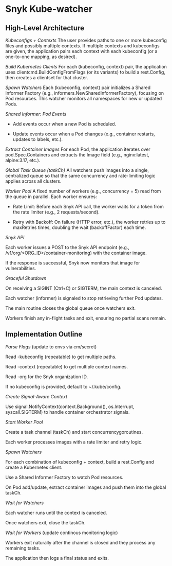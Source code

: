 # Snyk Kube-watcher

## High-Level Architecture

*Kubeconfigs + Contexts*
The user provides paths to one or more kubeconfig files and possibly multiple contexts. If multiple contexts and kubeconfigs are given, the application pairs each context with each kubeconfig (or a one-to-one mapping, as desired).

*Build Kubernetes Clients*
For each (kubeconfig, context) pair, the application uses clientcmd.BuildConfigFromFlags (or its variants) to build a rest.Config, then creates a clientset for that cluster.

*Spawn Watchers*
Each (kubeconfig, context) pair initializes a Shared Informer Factory (e.g., informers.NewSharedInformerFactory), focusing on Pod resources. This watcher monitors all namespaces for new or updated Pods.

*Shared Informer: Pod Events*

- Add events occur when a new Pod is scheduled.

- Update events occur when a Pod changes (e.g., container restarts, updates to labels, etc.).

*Extract Container Images*
For each Pod, the application iterates over pod.Spec.Containers and extracts the Image field (e.g., nginx:latest, alpine:3.17, etc.).

*Global Task Queue (taskCh)*
All watchers push images into a single, centralized queue so that the same concurrency and rate-limiting logic applies across all clusters.

*Worker Pool*
A fixed number of workers (e.g., concurrency = 5) read from the queue in parallel. Each worker ensures:

- Rate Limit: Before each Snyk API call, the worker waits for a token from the rate limiter (e.g., 2 requests/second).

- Retry with Backoff: On failure (HTTP error, etc.), the worker retries up to maxRetries times, doubling the wait (backoffFactor) each time.

*Snyk API*

Each worker issues a POST to the Snyk API endpoint (e.g., /v1/org/<ORG_ID>/container-monitoring) with the container image.

If the response is successful, Snyk now monitors that image for vulnerabilities.

*Graceful Shutdown*

On receiving a SIGINT (Ctrl+C) or SIGTERM, the main context is canceled.

Each watcher (informer) is signaled to stop retrieving further Pod updates.

The main routine closes the global queue once watchers exit.

Workers finish any in-flight tasks and exit, ensuring no partial scans remain.

## Implementation Outline

*Parse Flags* (update to envs via cm/secret)

Read -kubeconfig (repeatable) to get multiple paths.

Read -context (repeatable) to get multiple context names.

Read -org for the Snyk organization ID.

If no kubeconfig is provided, default to ~/.kube/config.

*Create Signal-Aware Context*

Use signal.NotifyContext(context.Background(), os.Interrupt, syscall.SIGTERM) to handle container orchestrator signals.

*Start Worker Pool*

Create a task channel (taskCh) and start concurrencygoroutines.

Each worker processes images with a rate limiter and retry logic.

*Spawn Watchers*

For each combination of kubeconfig + context, build a rest.Config and create a Kubernetes client.

Use a Shared Informer Factory to watch Pod resources.

On Pod add/update, extract container images and push them into the global taskCh.

*Wait for Watchers*

Each watcher runs until the context is canceled.

Once watchers exit, close the taskCh.

*Wait for Workers* (update continous monitoring logic)

Workers exit naturally after the channel is closed and they process any remaining tasks.

The application then logs a final status and exits.
